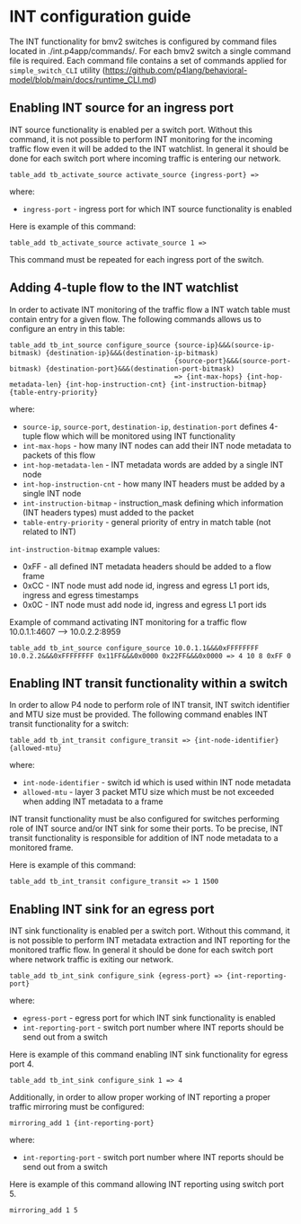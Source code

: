 INT configuration guide
===========================================================================

The INT functionality for bmv2 switches is configured by command files located in ./int.p4app/commands/. 
For each bmv2 switch a single command file is required. Each command file contains a set of commands applied for `simple_switch_CLI` utility
(https://github.com/p4lang/behavioral-model/blob/main/docs/runtime_CLI.md)

Enabling INT source for an ingress port
------

INT source functionality is enabled per a switch port. Without this command, it is not possible to perform INT monitoring for the incoming traffic flow even 
it will be added to the INT watchlist. In general it should be done for each switch port where incoming traffic is entering our network. 

```
table_add tb_activate_source activate_source {ingress-port} =>
```
where:
* `ingress-port` - ingress port for which INT source functionality is enabled

Here is example of this command:
```
table_add tb_activate_source activate_source 1 =>
```
This command must be repeated for each ingress port of the switch.

Adding 4-tuple flow to the INT watchlist
------
In order to activate INT monitoring of the traffic flow a INT watch table must contain entry for a given flow. 
The following commands allows us to configure an entry in this table:

```
table_add tb_int_source configure_source {source-ip}&&&(source-ip-bitmask) {destination-ip}&&&(destination-ip-bitmask) 
                                         {source-port}&&&(source-port-bitmask) {destination-port}&&&(destination-port-bitmask) 
                                         => {int-max-hops} {int-hop-metadata-len} {int-hop-instruction-cnt} {int-instruction-bitmap} {table-entry-priority}
```
where:
* `source-ip`, `source-port`, `destination-ip`, `destination-port` defines 4-tuple flow which will be monitored using INT functionality
* `int-max-hops` - how many INT nodes can add their INT node metadata to packets of this flow
* `int-hop-metadata-len` - INT metadata words are added by a single INT node
* `int-hop-instruction-cnt` - how many INT headers must be added by a single INT node
* `int-instruction-bitmap` - instruction_mask defining which information (INT headers types) must added to the packet
* `table-entry-priority` - general priority of entry in match table (not related to INT)

`int-instruction-bitmap` example values:
* 0xFF - all defined INT metadata headers should be added to a flow frame
* 0xCC - INT node must add node id, ingress and egress L1 port ids, ingress and egress timestamps
* 0x0C - INT node must add node id, ingress and egress L1 port ids

Example of command activating INT monitoring for a traffic flow 10.0.1.1:4607 --> 10.0.2.2:8959
```
table_add tb_int_source configure_source 10.0.1.1&&&0xFFFFFFFF 10.0.2.2&&&0xFFFFFFFF 0x11FF&&&0x0000 0x22FF&&&0x0000 => 4 10 8 0xFF 0
```

Enabling INT transit functionality within a switch
------
In order to allow P4 node to perform role of INT transit, INT switch identifier and MTU size must be provided.
The following command enables INT transit functionality for a switch:
```
table_add tb_int_transit configure_transit => {int-node-identifier} {allowed-mtu}
```
where:
* `int-node-identifier` - switch id which is used within INT node metadata
* `allowed-mtu` - layer 3 packet MTU size which must be not exceeded when adding INT metadata to a frame

INT transit functionality must be also configured for switches performing role of INT source and/or INT sink for some their ports. 
To be precise, INT transit functionality is responsible for addition of INT node metadata to a monitored frame.

Here is example of this command:
```
table_add tb_int_transit configure_transit => 1 1500
```

Enabling INT sink for an egress port
------
INT sink functionality is enabled per a switch port. Without this command, it is not possible to perform INT metadata extraction 
and INT reporting for the monitored traffic flow. In general it should be done for each switch port where network traffic is exiting our network. 
```
table_add tb_int_sink configure_sink {egress-port} => {int-reporting-port}
```
where:
* `egress-port` - egress port for which INT sink functionality is enabled
* `int-reporting-port` - switch port number where INT reports should be send out from a switch

Here is example of this command enabling INT sink functionality for egress port 4.
```
table_add tb_int_sink configure_sink 1 => 4
```

Additionally, in order to allow proper working of INT reporting a proper traffic mirroring must be configured:

```
mirroring_add 1 {int-reporting-port}
```
where:
* `int-reporting-port` - switch port number where INT reports should be send out from a switch

Here is example of this command allowing INT reporting using switch port 5.
```
mirroring_add 1 5
```

